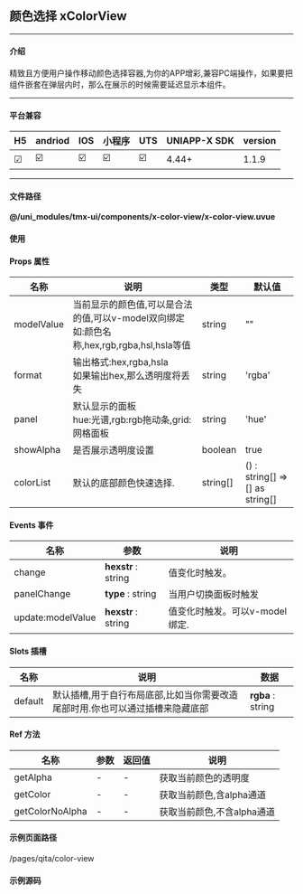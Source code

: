 
## 颜色选择 xColorView

***

#### 介绍

精致且方便用户操作移动颜色选择容器,为你的APP增彩,兼容PC端操作，如果要把组件嵌套在弹层内时，那么在展示的时候需要延迟显示本组件。

***

#### 平台兼容

| H5 | andriod | IOS | 小程序 | UTS | UNIAPP-X SDK | version |
| --- | --- | --- | --- | --- | --- | --- |
| ☑ | ☑️ | ☑️ | ☑️ | ☑️ | 4.44+ | 1.1.9 |

***

#### 文件路径

**@/uni_modules/tmx-ui/components/x-color-view/x-color-view.uvue**

#### 使用

<x-color-view></x-color-view>

#### Props 属性

| 名称 | 说明 | 类型 | 默认值 |
| ------ | ---- | ---- | ---- |
| modelValue | 当前显示的颜色值,可以是合法的值,可以v-model双向绑定<br>如:颜色名称,hex,rgb,rgba,hsl,hsla等值 | string | "" |
| format | 输出格式:hex,rgba,hsla<br>如果输出hex,那么透明度将丢失 | string | 'rgba' |
| panel | 默认显示的面板<br>hue:光谱,rgb:rgb拖动条,grid:网格面板 | string | 'hue' |
| showAlpha | 是否展示透明度设置 | boolean | true |
| colorList | 默认的底部颜色快速选择. | string[] | () : string[] => [] as string[] |



#### Events 事件

| 名称 | 参数 | 说明 |
| ------ | ---- | ---- |
| change | **hexstr** : string | 值变化时触发。 |
| panelChange | **type** : string | 当用户切换面板时触发 |
| update:modelValue | **hexstr** : string | 值变化时触发。可以v-model绑定. |


#### Slots 插槽

| 名称 | 说明 | 数据 |
| ------ | ---- | ---- |
| default | 默认插槽,用于自行布局底部,比如当你需要改造尾部时用.你也可以通过插槽来隐藏底部 | **rgba** : string<br> |


#### Ref 方法

| 名称 | 参数 | 返回值 | 说明 |
| ------ | ---- | ---- | ---- |
| getAlpha | - | - | 获取当前颜色的透明度 |
| getColor | - | - | 获取当前颜色,含alpha通道 |
| getColorNoAlpha | - | - | 获取当前颜色,不含alpha通道 |


#### 示例页面路径

/pages/qita/color-view

#### 示例源码

<template>
	<!-- #ifdef APP -->
	<scroll-view style="flex:1">
	<!-- #endif -->
	<!-- #ifdef MP-WEIXIN -->
	<page-meta :page-style="`background-color:${xThemeConfigBgColor}`">
		<navigation-bar :background-color="xThemeConfigNavBgColor" :front-color="xThemeConfigNavFontColor"></navigation-bar>
	</page-meta>
	<!-- #endif -->
		<x-sheet>
			<x-text font-size="18" class=" text-weight-b mb-8">颜色选择 xColorView</x-text>
			<x-text color="#999999">精致且方便用户操作移动颜色选择容器,为你的APP增彩
			</x-text>
		</x-sheet>
		<x-sheet>
			<x-color-view v-model="value"></x-color-view>
			<x-sheet color="info" :margin="['0','24','0','0']">
				<x-text>当前颜色值:{{value}}</x-text>
			</x-sheet>
		</x-sheet>
	<!-- #ifdef APP -->
	</scroll-view>
	<!-- #endif -->
</template>

<script setup>
	import { ref } from "vue"
	const value = ref('rgb(44, 76, 242)')
</script>

<style>

</style>
		
